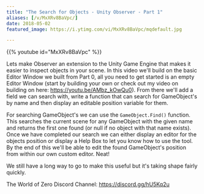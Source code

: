 ```yaml
---
title: "The Search for Objects - Unity Observer - Part 1"
aliases: [/v/MxXRv8BaVpc/]
date: 2018-05-02
featured_image: https://i.ytimg.com/vi/MxXRv8BaVpc/mqdefault.jpg

---
```


{{% youtube id="MxXRv8BaVpc" %}}

Lets make Observer an extension to the Unity Game Engine that makes it easier to inspect objects in your scene. In this video we'll build on the basic Editor Window we built from Part 0, all you need to get started is an empty Editor Window (start by building your own or check out my video on building on here: https://youtu.be/AMbz_kOwQu0). From there we'll add a field we can search with, write a function that can search for GameObject's by name and then display an editable position variable for them.

For searching GameObject's we can use the `GameObject.Find()` function. This searches the current scene for any GameObject with the given name and returns the first one found (or null if no object with that name exists). Once we have completed our search we can either display an editor for the objects position or display a Help Box to let you know how to use the tool. By the end of this we'll be able to edit the found GameObject's position from within our own custom editor. Neat!

We still have a long way to go to make this useful but it's taking shape fairly quickly.

The World of Zero Discord Channel: https://discord.gg/hU5Kq2u